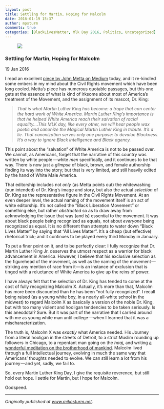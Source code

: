 ```yaml
---
layout: post
title: Settling for Martin, Hoping for Malcolm
date: 2016-01-19 15:37
author: mpsturm
comments: true
categories: [BlackLivesMatter, Mlk Day 2016, Politics, Uncategorized]
---
```



<figure>

<img src="https://mikesturmblog.files.wordpress.com/2016/01/b3144-1xjx1ckji-glfffkjk3e_uq.jpeg">
</figure><h3>Settling for Martin, Hoping for Malcolm</h3>
<p>19 Jan 2016</p>
<p>I read an excellent <a href="https://thsppl.com/the-magical-martin-luther-king-cc2bb329c585#.vdg9wx739" target="_blank">piece by John Metta on Medium</a> today, and it re-kindled some embers in my mind about the Civil Rights movement which have been long cooled. Metta’s piece has numerous quotable passages, but this one gets at the essence of what is kind of irksome about most of America’s treatment of the Movement, and the assignment of its mascot, Dr. King:</p>
<blockquote><em>That is what Martin Luther King has become: a trope that can center the hard work of White America. Martin Luther King’s importance is that he helped White America reach their salvation of racial equality….This MLK day, like every other, we will hear people wax poetic and canonize the Magical Martin Luther King in tribute. It’s a lie. That canonization serves only one purpose: to devalue Blackness. It’s a way to ignore Black intelligence and Black agency.</em></blockquote>
<p>This point about the “salvation” of White America is not to be passed over. We cannot, as Americans, forget that the narrative of this country was written by white people — white <em>men</em> specifically, and it continues to be that way. There is now just a <em>glimpse</em> of black, brown, and female authorship finding its way into the story; but that is very limited, and still heavily edited by the hand of White Male America.</p>
<p>That editorship includes not <em>only</em> (as Metta points out) the whitewashing (pun intended) of Dr. King’s image and story, but also the actual <em>selection</em> of Dr. King as the representative figure in the Civil Rights Movement. At an even deeper level, the actual naming of the movement itself is an act of white editorship. It’s not called the “Black Liberation Movement” or something else, but rather <em>abstracted</em> so as to draw away from acknowledging the issue that was (and is) essential to the movement. It was about black people being recognized as equals, not about <em>everyone</em> being recognized as equal. It is no different than attempts to water down “Black Lives Matter” by saying that “All Lives Matter”. It’s a cheap (but effective) rhetorical trick; and it continues to be played every third Monday in January.</p>
<p>To put a finer point on it, and to be perfectly clear: I fully recognize that Dr. Martin Luther King Jr. deserves the utmost respect as a warrior for black advancement in America. However, I believe that his exclusive selection as the figurehead of the movement, as well as the naming of the movement — striking any mention of race from it — is an instance of exclusion that is tinged with a reluctance of White America to give up the reins of power.</p>
<p>I have always felt that the selection of Dr. King has tended to come at the cost of fully recognizing Malcolm X. Actually, it’s more than that, Malcolm has more been discounted than he has been “not fully recognized”. I recall being raised (as a young white boy, in a nearly all-white school in the midwest) to regard Malcolm X as basically a version of the noble Dr. King, but with too many violent and hooligan tendencies to be taken seriously. Is this anecdotal? Sure. But it was part of the narrative that I carried around with me as young white man until college — when I learned that it was a mischaracterization.</p>
<p>The truth is, Malcolm X was <em>exactly</em> what America needed. His Journey from a literal hooligan in the streets of Detroit, to a strict Muslim rounding up followers in Chicago, to a repentant man going on the <em>haaj</em>, and writing <a href="http://www.malcolm-x.org/docs/let_mecca.htm" target="_blank">a wonderful meditation on the brotherhood of mankind</a>. Malcolm lived through a full intellectual journey, evolving in much the same way that Americans’ thoughts needed to evolve. We can still learn a lot from his journey — and yet, sadly, we fail to.</p>
<p>So, every Martin Luther King Day, I give the requisite reverence, but still hold out hope. I settle for Martin, but I hope for Malcolm.</p>
<p>Godspeed.</p>
<hr>
<p><em>Originally published at </em><a href="http://www.mikesturm.net/hoping-for-malcolm/" target="_blank"><em>www.mikesturm.net</em></a><em>.</em></p>

